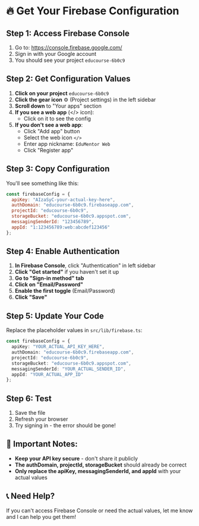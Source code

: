# 🔥 Get Your Firebase Configuration

## Step 1: Access Firebase Console
1. Go to: https://console.firebase.google.com/
2. Sign in with your Google account
3. You should see your project `educourse-6b0c9`

## Step 2: Get Configuration Values
1. **Click on your project** `educourse-6b0c9`
2. **Click the gear icon** ⚙️ (Project settings) in the left sidebar
3. **Scroll down** to "Your apps" section
4. **If you see a web app** (</> icon):
   - Click on it to see the config
5. **If you don't see a web app**:
   - Click "Add app" button
   - Select the web icon `</>`
   - Enter app nickname: `EduMentor Web`
   - Click "Register app"

## Step 3: Copy Configuration
You'll see something like this:
```javascript
const firebaseConfig = {
  apiKey: "AIzaSyC-your-actual-key-here",
  authDomain: "educourse-6b0c9.firebaseapp.com",
  projectId: "educourse-6b0c9",
  storageBucket: "educourse-6b0c9.appspot.com",
  messagingSenderId: "123456789",
  appId: "1:123456789:web:abcdef123456"
};
```

## Step 4: Enable Authentication
1. **In Firebase Console**, click "Authentication" in left sidebar
2. **Click "Get started"** if you haven't set it up
3. **Go to "Sign-in method" tab**
4. **Click on "Email/Password"**
5. **Enable the first toggle** (Email/Password)
6. **Click "Save"**

## Step 5: Update Your Code
Replace the placeholder values in `src/lib/firebase.ts`:

```typescript
const firebaseConfig = {
  apiKey: "YOUR_ACTUAL_API_KEY_HERE",
  authDomain: "educourse-6b0c9.firebaseapp.com",
  projectId: "educourse-6b0c9",
  storageBucket: "educourse-6b0c9.appspot.com",
  messagingSenderId: "YOUR_ACTUAL_SENDER_ID",
  appId: "YOUR_ACTUAL_APP_ID"
};
```

## Step 6: Test
1. Save the file
2. Refresh your browser
3. Try signing in - the error should be gone!

## 🚨 Important Notes:
- **Keep your API key secure** - don't share it publicly
- **The authDomain, projectId, storageBucket** should already be correct
- **Only replace the apiKey, messagingSenderId, and appId** with your actual values

## 📞 Need Help?
If you can't access Firebase Console or need the actual values, let me know and I can help you get them!

